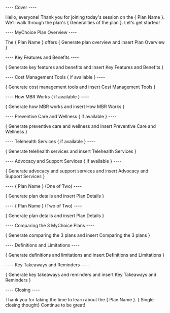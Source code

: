 ---- Cover ----

Hello, everyone! Thank you for joining today's session on the { Plan Name }. We'll walk through the plan's { Generalities of the plan }. Let's get started!

---- MyChoice Plan Overview ----

The { Plan Name } offers { Generate plan overview and insert Plan Overview }

---- Key Features and Benefits ----

{ Generate key features and benefits and insert Key Features and Benefits }

---- Cost Management Tools { if available } ----

{ Generate cost management tools and insert Cost Management Tools }

---- How MBR Works { if available } ----

{ Generate how MBR works and insert How MBR Works }

---- Preventive Care and Wellness { if available } ----

{ Generate preventive care and wellness and insert Preventive Care and Wellness }

---- Telehealth Services { if available } ----

{ Generate telehealth services and insert Telehealth Services }

---- Advocacy and Support Services { if available } ----

{ Generate advocacy and support services and insert Advocacy and Support Services }

<!-- The below plans are examples and should be replaced with the actual plans. There should be 2 pages for each plan so there is enough space on the slide to cover all topics -->

---- { Plan Name } (One of Two) ----

{ Generate plan details and insert Plan Details }

---- { Plan Name } (Two of Two) ----

{ Generate plan details and insert Plan Details }

<!-- Here, Generate and insert as many two-part as needed for the above plans. -->

---- Comparing the 3 MyChoice Plans ----

{ Generate comparing the 3 plans and insert Comparing the 3 plans }

---- Definitions and Limitations ----

{ Generate definitions and limitations and insert Definitions and Limitations }

---- Key Takeaways and Reminders ----

{ Generate key takeaways and reminders and insert Key Takeaways and Reminders }

---- Closing ----

Thank you for taking the time to learn about the { Plan Name }. { Single closing thought} Continue to be great!